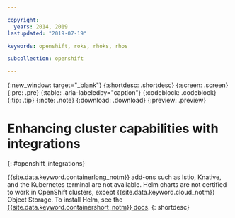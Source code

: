 ```yaml
---

copyright:
  years: 2014, 2019
lastupdated: "2019-07-19"

keywords: openshift, roks, rhoks, rhos

subcollection: openshift

---
```


{:new_window: target="_blank"}
{:shortdesc: .shortdesc}
{:screen: .screen}
{:pre: .pre}
{:table: .aria-labeledby="caption"}
{:codeblock: .codeblock}
{:tip: .tip}
{:note: .note}
{:download: .download}
{:preview: .preview}

# Enhancing cluster capabilities with integrations
{: #openshift_integrations}

{{site.data.keyword.containerlong_notm}} add-ons such as Istio, Knative, and the Kubernetes terminal are not available. Helm charts are not certified to work in OpenShift clusters, except {{site.data.keyword.cloud_notm}} Object Storage. To install Helm, see the [{{site.data.keyword.containershort_notm}} docs](/docs/containers?topic=containers-helm).
{: shortdesc}